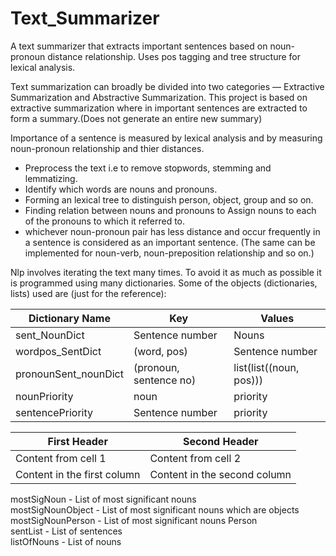 # Text_Summarizer
A text summarizer that extracts important sentences based on noun-pronoun distance relationship. Uses pos tagging and tree structure for lexical analysis. 

Text summarization can broadly be divided into two categories — Extractive Summarization and Abstractive Summarization. 
This project is based on extractive summarization where in important sentences are extracted to form a summary.(Does not generate an entire new summary)

Importance of a sentence is measured by lexical analysis and by measuring noun-pronoun relationship and thier distances. 
* Preprocess the text i.e to remove stopwords, stemming and lemmatizing.
* Identify which words are nouns and pronouns.
* Forming an lexical tree to distinguish person, object, group and so on.
* Finding relation between nouns and pronouns to Assign nouns to each of the pronouns to which it referred to.
* whichever noun-pronoun pair has less distance and occur frequently in a sentence is considered as an important sentence.
  (The same can be implemented for noun-verb, noun-preposition relationship and so on.)

Nlp involves iterating the text many times. To avoid it as much as possible it is programmed using many dictionaries.
Some of the objects (dictionaries, lists) used are (just for the reference): <br/> 

Dictionary Name         | Key                 | Values
------------------------|---------------------|------------------------------
sent_NounDict           | Sentence number     | Nouns
wordpos_SentDict        | (word, pos)         | Sentence number
pronounSent_nounDict    | (pronoun, sentence no)     | list(list((noun, pos)))
nounPriority            | noun                | priority 
sentencePriority        | Sentence number     | priority 

First Header | Second Header
------------ | -------------
Content from cell 1 | Content from cell 2
Content in the first column | Content in the second column

mostSigNoun -    List of most significant nouns <br/> 
mostSigNounObject - List of most significant nouns which are objects <br/> 
mostSigNounPerson - List of most significant nouns Person <br/> 
sentList - List of sentences <br/> 
listOfNouns - List of nouns <br/> 

